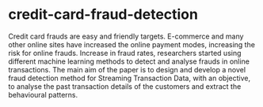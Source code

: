 # credit-card-fraud-detection
Credit card frauds are easy and friendly targets. E-commerce and many other online sites have increased the online payment modes, increasing the risk for online frauds. Increase in fraud rates, researchers started using different machine learning methods to detect and analyse frauds in online transactions. The main aim of the paper is to design and develop a novel fraud detection method for Streaming Transaction Data, with an objective, to analyse the past transaction details of the customers and extract the behavioural patterns.
